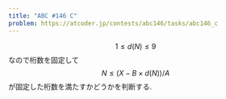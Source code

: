 ```yaml
---
title: "ABC #146 C"
problem: https://atcoder.jp/contests/abc146/tasks/abc146_c
---
```

$$ 1 \leq d(N) \leq 9 $$ なので桁数を固定して $$ N \leq (X - B \times d(N))/A $$ が固定した桁数を満たすかどうかを判断する.

